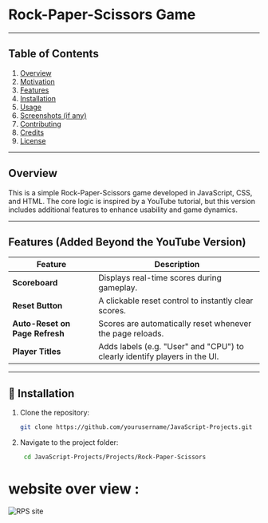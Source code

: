 # Rock-Paper-Scissors Game


---

##  Table of Contents
1. [Overview](#overview)
2. [Motivation](#motivation)
3. [Features](#features)
4. [Installation](#installation)
5. [Usage](#usage)
6. [Screenshots (if any)](#screenshots)
7. [Contributing](#contributing)
8. [Credits](#credits)
9. [License](#license)

---

##  Overview
This is a simple Rock-Paper-Scissors game developed in JavaScript, CSS, and HTML. The core logic is inspired by a YouTube tutorial, but this version includes additional features to enhance usability and game dynamics.

---

##  Features (Added Beyond the YouTube Version)

| Feature | Description |
|---------|-------------|
|  **Scoreboard** | Displays real-time scores during gameplay. |
|  **Reset Button** | A clickable reset control to instantly clear scores. |
|  **Auto-Reset on Page Refresh** | Scores are automatically reset whenever the page reloads. |
|  **Player Titles** | Adds labels (e.g. "User" and "CPU") to clearly identify players in the UI. |

---

## 🚀 Installation

1. Clone the repository:
   ```bash
   git clone https://github.com/yourusername/JavaScript-Projects.git
2. Navigate to the project folder:
   ```bash
    cd JavaScript-Projects/Projects/Rock-Paper-Scissors

# website over view : 
![RPS site](https://github.com/user-attachments/assets/3014a771-6b90-4cb4-9cf5-e45d5c0c206d)  


